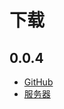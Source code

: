 # 下载

## 0.0.4

- [GitHub](https://github.com/iwangbowen/server-hosting-fs/releases/download/0.0.4/noide.zip)
- [服务器](./download/0.0.4/noide.zip)